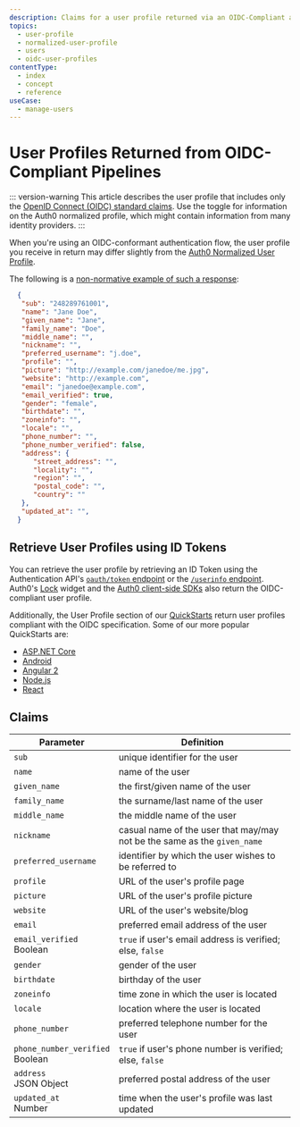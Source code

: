 ```yaml
---
description: Claims for a user profile returned via an OIDC-Compliant authorization flow
topics:
  - user-profile
  - normalized-user-profile
  - users
  - oidc-user-profiles
contentType:
  - index
  - concept
  - reference
useCase:
  - manage-users
---
```

# User Profiles Returned from OIDC-Compliant Pipelines

::: version-warning
This article describes the user profile that includes only the [OpenID Connect (OIDC) standard claims](https://openid.net/specs/openid-connect-core-1_0.html#StandardClaims). Use the toggle for information on the Auth0 normalized profile, which might contain information from many identity providers.
:::

When you're using an OIDC-conformant authentication flow, the user profile you receive in return may differ slightly from the [Auth0 Normalized User Profile](/users/normalized).

The following is a [non-normative example of such a response](https://openid.net/specs/openid-connect-basic-1_0.html#StandardClaims):

```json
  {
   "sub": "248289761001",
   "name": "Jane Doe",
   "given_name": "Jane",
   "family_name": "Doe",
   "middle_name": "",
   "nickname": "",
   "preferred_username": "j.doe",
   "profile": "",
   "picture": "http://example.com/janedoe/me.jpg",
   "website": "http://example.com",
   "email": "janedoe@example.com",
   "email_verified": true,
   "gender": "female",
   "birthdate": "",
   "zoneinfo": "",
   "locale": "",
   "phone_number": "",
   "phone_number_verified": false,
   "address": {
      "street_address": "",
      "locality": "",
      "region": "",
      "postal_code": "",
      "country": ""
   },
   "updated_at": "",
  }
```

## Retrieve User Profiles using ID Tokens

You can retrieve the user profile by retrieving an ID Token using the Authentication API's [`oauth/token` endpoint](/api/authentication#get-token) or the [`/userinfo` endpoint](/api/authentication#get-user-info). Auth0's [Lock](https://auth0.com/docs/libraries#lock-login-signup-widgets) widget and the [Auth0 client-side SDKs](/libraries#auth0-client-side-sdks) also return the OIDC-compliant user profile.

Additionally, the User Profile section of our [QuickStarts](/quickstarts) return user profiles compliant with the OIDC specification. Some of our more popular QuickStarts are:

- [ASP.NET Core](/quickstart/webapp/aspnet-core/04-user-profile)
- [Android](/quickstart/native/android/04-user-profile)
- [Angular 2](/quickstart/spa/angular2/03-user-profile)
- [Node.js](/quickstart/webapp/nodejs)
- [React](/quickstart/spa/react/02-user-profile)

## Claims

| Parameter | Definition |
| --------- | ---------- |
| `sub` | unique identifier for the user |
| `name` | name of the user |
| `given_name` | the first/given name of the user |
| `family_name` | the surname/last name of the user |
| `middle_name` | the middle name of the user |
| `nickname` | casual name of the user that may/may not be the same as the `given_name` |
| `preferred_username` | identifier by which the user wishes to be referred to |
| `profile` | URL of the user's profile page |
| `picture` | URL of the user's profile picture |
| `website` | URL of the user's website/blog |
| `email` | preferred email address of the user |
| `email_verified` <br/><span class="label label-primary">Boolean</span> | `true` if user's email address is verified; else, `false` |
| `gender` | gender of the user |
| `birthdate` | birthday of the user |
| `zoneinfo` | time zone in which the user is located |
| `locale` | location where the user is located |
| `phone_number` | preferred telephone number for the user |
| `phone_number_verified` <br/><span class="label label-primary">Boolean</span> | `true` if user's phone number is verified; else, `false` |
| `address` <br/><span class="label label-primary">JSON Object</span> | preferred postal address of the user |
| `updated_at` <br/><span class="label label-primary">Number</span> | time when the user's profile was last updated |
